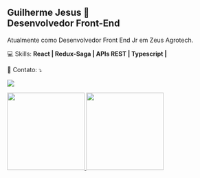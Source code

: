 <h2>
<strong>Guilherme Jesus 👋</strong>
<br>
Desenvolvedor Front-End
</h2>

<p align="left"> 
Atualmente como Desenvolvedor Front End Jr em Zeus Agrotech.
</p>

<p align="left">
  💻 Skills: <strong> React | Redux-Saga | APIs REST | Typescript | </strong>
</p>

<p align="left">
  💌 Contato: ⤵️
</p>

<p align="left">
  <a href="https://www.linkedin.com/in/guilhermehcj/" alt="Linkedin">
  <img src="https://img.shields.io/badge/-Linkedin-0e76a8?style=flat-square&logo=Linkedin&logoColor=white&link=https://www.linkedin.com/in/guilhermehcj/" /></a>
</p>

<div>
<a href="https://github.com/Guilherme-Jesus">
<img height="180em" src="https://github-readme-stats.vercel.app/api/top-langs/?username=Guilherme-Jesus&layout=compact&langs_count=7&theme=github_dark"/>
<img height="180em" src="https://github-readme-stats.vercel.app/api?username=Guilherme-Jesus&show_icons=true&theme=dracula&include_all_commits=true&count_private=true"/>
<!-- <img height="180em" src="https://github-readme-stats.vercel.app/api?username=Guilherme-Jesus&show_icons=true&theme=tokyonight&include_all_commits=true&count_private=true&hide=stars,issues,contribs"/> -->
</div>
